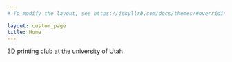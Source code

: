 ```yaml
---
# To modify the layout, see https://jekyllrb.com/docs/themes/#overriding-theme-defaults

layout: custom_page
title: Home
---
```

3D printing club at the university of Utah